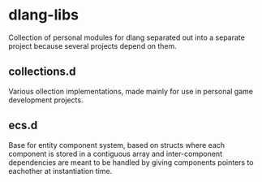 dlang-libs
===============
Collection of personal modules for dlang separated out into a separate project because several projects depend on them.

collections.d
---------------
Various ollection implementations, made mainly for use in personal game development projects.

ecs.d
---------------

Base for entity component system, based on structs where each component is stored in a contiguous array and inter-component dependencies are meant to be handled by giving components pointers to eachother at instantiation time.
